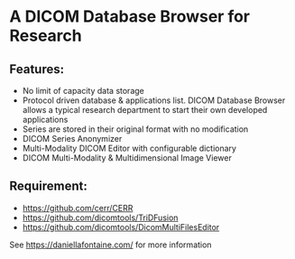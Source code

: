 # A DICOM Database Browser for Research

## Features:

* No limit of capacity data storage
* Protocol driven database & applications list. DICOM Database Browser allows a typical research department to start their own developed applications
* Series are stored in their original format with no modification 
* DICOM Series Anonymizer
* Multi-Modality DICOM Editor with configurable dictionary
* DICOM Multi-Modality & Multidimensional Image Viewer

## Requirement:

* https://github.com/cerr/CERR
* https://github.com/dicomtools/TriDFusion
* https://github.com/dicomtools/DicomMultiFilesEditor


See https://daniellafontaine.com/ for more information